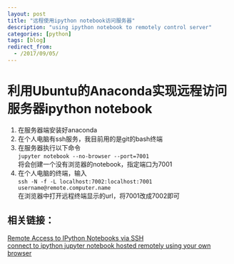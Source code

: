 ```yaml
---
layout: post
title: "远程使用ipython notebook访问服务器"
description: "using ipython notebook to remotely control server"
categories: [python]
tags: [blog]
redirect_from:
  - /2017/09/05/
---
```

# 利用Ubuntu的Anaconda实现远程访问服务器ipython notebook
1. 在服务器端安装好anaconda
2. 在个人电脑有ssh服务，我目前用的是git的bash终端
3. 在服务器执行以下命令  
	`jupyter notebook --no-browser --port=7001`  
	将会创建一个没有浏览器的notebook，指定端口为7001
3. 在个人电脑的终端，输入  
	`ssh -N -f -L localhost:7002:localhost:7001 username@remote.computer.name`  
	在浏览器中打开远程终端显示的url，将7001改成7002即可
## 相关链接：
[Remote Access to IPython Notebooks via SSH](https://coderwall.com/p/ohk6cg/remote-access-to-ipython-notebooks-via-ssh)  
[connect to ipython jupyter notebook hosted remotely using your own browser](https://www.youtube.com/watch?v=J91RhThcrN4)